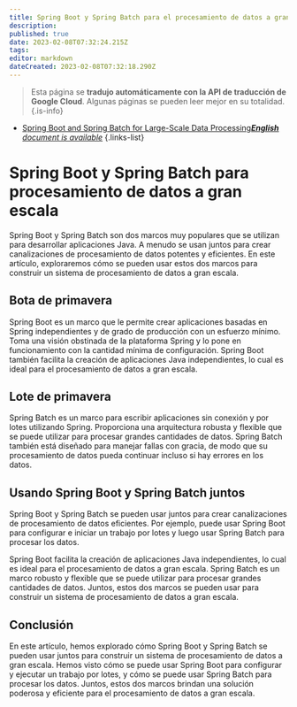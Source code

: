 ```yaml
---
title: Spring Boot y Spring Batch para el procesamiento de datos a gran escala
description: 
published: true
date: 2023-02-08T07:32:24.215Z
tags: 
editor: markdown
dateCreated: 2023-02-08T07:32:18.290Z
---
```


> Esta página se **tradujo automáticamente con la API de traducción de Google Cloud**.
Algunas páginas se pueden leer mejor en su totalidad.{.is-info}



- [Spring Boot and Spring Batch for Large-Scale Data Processing***English** document is available*](/en/Knowledge-base/Spring-Boot/spring-boot-and-spring-batch-for-large-scale-data-processing)
{.links-list}


# Spring Boot y Spring Batch para procesamiento de datos a gran escala

Spring Boot y Spring Batch son dos marcos muy populares que se utilizan para desarrollar aplicaciones Java. A menudo se usan juntos para crear canalizaciones de procesamiento de datos potentes y eficientes. En este artículo, exploraremos cómo se pueden usar estos dos marcos para construir un sistema de procesamiento de datos a gran escala.

## Bota de primavera

Spring Boot es un marco que le permite crear aplicaciones basadas en Spring independientes y de grado de producción con un esfuerzo mínimo. Toma una visión obstinada de la plataforma Spring y lo pone en funcionamiento con la cantidad mínima de configuración. Spring Boot también facilita la creación de aplicaciones Java independientes, lo cual es ideal para el procesamiento de datos a gran escala.

## Lote de primavera

Spring Batch es un marco para escribir aplicaciones sin conexión y por lotes utilizando Spring. Proporciona una arquitectura robusta y flexible que se puede utilizar para procesar grandes cantidades de datos. Spring Batch también está diseñado para manejar fallas con gracia, de modo que su procesamiento de datos pueda continuar incluso si hay errores en los datos.

## Usando Spring Boot y Spring Batch juntos

Spring Boot y Spring Batch se pueden usar juntos para crear canalizaciones de procesamiento de datos eficientes. Por ejemplo, puede usar Spring Boot para configurar e iniciar un trabajo por lotes y luego usar Spring Batch para procesar los datos.

Spring Boot facilita la creación de aplicaciones Java independientes, lo cual es ideal para el procesamiento de datos a gran escala. Spring Batch es un marco robusto y flexible que se puede utilizar para procesar grandes cantidades de datos. Juntos, estos dos marcos se pueden usar para construir un sistema de procesamiento de datos a gran escala.

## Conclusión

En este artículo, hemos explorado cómo Spring Boot y Spring Batch se pueden usar juntos para construir un sistema de procesamiento de datos a gran escala. Hemos visto cómo se puede usar Spring Boot para configurar y ejecutar un trabajo por lotes, y cómo se puede usar Spring Batch para procesar los datos. Juntos, estos dos marcos brindan una solución poderosa y eficiente para el procesamiento de datos a gran escala.